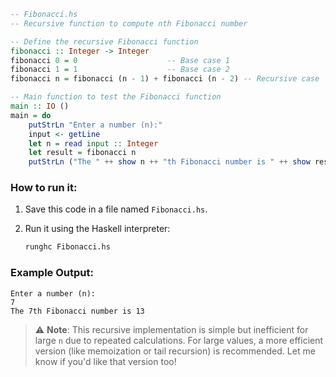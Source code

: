 

```haskell
-- Fibonacci.hs
-- Recursive function to compute nth Fibonacci number

-- Define the recursive Fibonacci function
fibonacci :: Integer -> Integer
fibonacci 0 = 0                    -- Base case 1
fibonacci 1 = 1                    -- Base case 2
fibonacci n = fibonacci (n - 1) + fibonacci (n - 2) -- Recursive case

-- Main function to test the Fibonacci function
main :: IO ()
main = do
    putStrLn "Enter a number (n):"
    input <- getLine
    let n = read input :: Integer
    let result = fibonacci n
    putStrLn ("The " ++ show n ++ "th Fibonacci number is " ++ show result)
```

### How to run it:

1. Save this code in a file named `Fibonacci.hs`.
2. Run it using the Haskell interpreter:

   ```bash
   runghc Fibonacci.hs
   ```

### Example Output:

```
Enter a number (n):
7
The 7th Fibonacci number is 13
```

> ⚠️ **Note**: This recursive implementation is simple but inefficient for large `n` due to repeated calculations. For large values, a more efficient version (like memoization or tail recursion) is recommended. Let me know if you'd like that version too!
